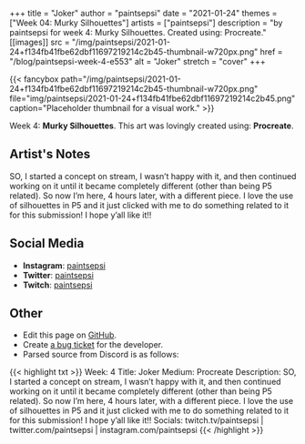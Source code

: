 +++
title =       "Joker"
author =      "paintsepsi"
date =        "2021-01-24"
themes =      ["Week 04: Murky Silhouettes"]
artists =     ["paintsepsi"]
description = "by paintsepsi for week 4: Murky Silhouettes. Created using: Procreate."
[[images]]
              src = "/img/paintsepsi/2021-01-24+f134fb41fbe62dbf11697219214c2b45-thumbnail-w720px.png"
              href = "/blog/paintsepsi-week-4-e553"
              alt = "Joker"
              stretch = "cover"
+++


{{< fancybox path="/img/paintsepsi/2021-01-24+f134fb41fbe62dbf11697219214c2b45-thumbnail-w720px.png" file="img/paintsepsi/2021-01-24+f134fb41fbe62dbf11697219214c2b45.png" caption="Placeholder thumbnail for a visual work." >}}


Week 4: **Murky Silhouettes**. This art was lovingly created using: **Procreate**.

## Artist's Notes

SO, I started a concept on stream, I wasn’t happy with it, and then continued working on it until it became completely different (other than being P5 related). So now I’m here, 4 hours later, with a different piece. I love the use of silhouettes in P5 and it just clicked with me to do something related to it for this submission! I hope y’all like it!!

## Social Media

- **Instagram**: <a href='https://instagram.com/paintsepsi' target='_blank'>paintsepsi</a>
- **Twitter**: <a href='https://twitter.com/paintsepsi' target='_blank'>paintsepsi</a>
- **Twitch**: <a href='https://twitch.tv/paintsepsi' target='_blank'>paintsepsi</a>

## Other

- Edit this page on [GitHub](https://github.com/teaminkling/web-refresh/edit/main/content/blog/paintsepsi-week-4-e553.md).
- Create [a bug ticket](https://github.com/teaminkling/web-refresh/issues/new?assignees=&labels=bug&template=problem-report.md&title=) for the developer.
- Parsed source from Discord is as follows:

{{< highlight txt >}}
Week: 4
Title: Joker
Medium: Procreate
Description: SO, I started a concept on stream, I wasn’t happy with it, and then continued working on it until it became completely different (other than being P5 related). So now I’m here, 4 hours later, with a different piece. I love the use of silhouettes in P5 and it just clicked with me to do something related to it for this submission! I hope y’all like it!!
Socials: twitch.tv/paintsepsi | twitter.com/paintsepsi | instagram.com/paintsepsi
{{< /highlight >}}